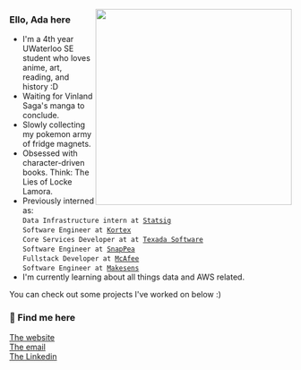 [//]: # (<img align='right' width='350px' src='https://i.imgur.com/hFasB6C.png'>)
<img align='right' width='350px' src='https://i.imgur.com/hFasB6C.png'>

<h3> Ello, Ada here</h3>
<ul>
<li>I'm a 4th year UWaterloo SE student who loves anime, art, reading, and history :D</li>
<li>Waiting for Vinland Saga's manga to conclude.</li>
<li>Slowly collecting my pokemon army of fridge magnets.</li>
<li>Obsessed with character-driven books. Think: The Lies of Locke Lamora.</li>
<li>Previously interned as:<br/>
  <code>Data Infrastructure intern at <a href="https://www.statsig.com/">Statsig</a></code> <br />
  <code>Software Engineer at <a href="https://www.kortex.co/">Kortex</a></code><br />
  <code>Core Services Developer at at <a href="https://texadasoftware.com/">Texada Software</a></code><br />
  <code>Software Engineer at <a href="https://snappeadesign.com/">SnapPea</a></code><br />
  <code>Fullstack Developer at <a href="https://www.mcafee.com/en-ca/index.html">McAfee</a></code><br />
  <code>Software Engineer at <a href="https://makesens.ca/">Makesens</a></code><br />
</li>
<li>I'm currently learning about all things data and AWS related. </li>
</ul>
You can check out some projects I've worked on below :)

<h3> 🍶 Find me here</h3>
<a href="https://adabingw.github.io/">The website</a><br />
<a href="mailto:abwang@uwaterloo.ca">The email</a><br />
<a href="https://www.linkedin.com/in/adabingw/">The Linkedin</a>
